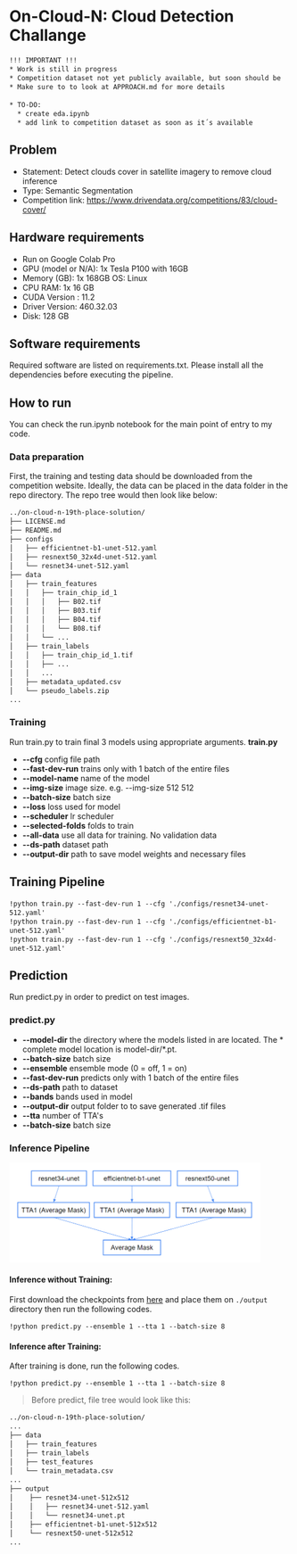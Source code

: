# On-Cloud-N: Cloud Detection Challange

    !!! IMPORTANT !!!
    * Work is still in progress
    * Competition dataset not yet publicly available, but soon should be
    * Make sure to to look at APPROACH.md for more details

    * TO-DO:
      * create eda.ipynb
      * add link to competition dataset as soon as it´s available


## Problem
* Statement: Detect clouds cover in satellite imagery to remove cloud inference
* Type: Semantic Segmentation
* Competition link: https://www.drivendata.org/competitions/83/cloud-cover/

## Hardware requirements
- Run on Google Colab Pro
- GPU (model or N/A): 1x Tesla P100 with 16GB 
- Memory (GB): 1x 168GB
 OS: Linux
- CPU RAM: 1x 16 GB
- CUDA Version : 11.2
- Driver Version: 460.32.03
- Disk: 128 GB

## Software requirements
Required software are listed on requirements.txt. Please install all the dependencies before executing the pipeline.

## How to run
You can check the run.ipynb notebook for the main point of entry to my code.

### Data preparation
First, the training and testing data should be downloaded from the competition website. Ideally, the data can be placed in the data folder in the repo directory. The repo tree would then look like below:

```
../on-cloud-n-19th-place-solution/
├── LICENSE.md
├── README.md
├── configs
│   ├── efficientnet-b1-unet-512.yaml
│   ├── resnext50_32x4d-unet-512.yaml
│   └── resnet34-unet-512.yaml
├── data
│   ├── train_features
│   │   ├── train_chip_id_1
│   │   │   ├── B02.tif
│   │   │   ├── B03.tif
│   │   │   ├── B04.tif
│   │   │   └── B08.tif
│   │   └── ...
│   ├── train_labels
│   │   ├── train_chip_id_1.tif
│   │   ├── ...
│   │   ...
│   ├── metadata_updated.csv
│   └── pseudo_labels.zip
...

```

### Training
Run train.py to train final 3 models using appropriate arguments.
**train.py**
- **--cfg** config file path
- **--fast-dev-run** trains only with 1 batch of the entire files
- **--model-name** name of the model
- **--img-size** image size. e.g. --img-size 512 512
- **--batch-size** batch size
- **--loss** loss used for model
- **--scheduler** lr scheduler
- **--selected-folds** folds to train
- **--all-data** use all data for training. No validation data
- **--ds-path** dataset path
- **--output-dir** path to save model weights and necessary files


## Training Pipeline

```
!python train.py --fast-dev-run 1 --cfg './configs/resnet34-unet-512.yaml'
!python train.py --fast-dev-run 1 --cfg './configs/efficientnet-b1-unet-512.yaml'
!python train.py --fast-dev-run 1 --cfg './configs/resnext50_32x4d-unet-512.yaml'
```

## Prediction
Run predict.py in order to predict on test images.

### predict.py
- **--model-dir** the directory where the models listed in are located. The * complete model location is model-dir/*.pt.
- **--batch-size** batch size
- **--ensemble** ensemble mode (0 = off, 1 = on)
- **--fast-dev-run** predicts only with 1 batch of the entire files
- **--ds-path** path to dataset
- **--bands** bands used in model
- **--output-dir** output folder to to save generated .tif files
- **--tta** number of TTA's
- **--batch-size** batch size

### Inference Pipeline

<img src="assets/inference_pipeline.png" alt="inference_pipeline" width="450"/>

#### **Inference without Training:**
First download the checkpoints from [here](https://www.kaggle.com/maxschfer/ocn-checkpoints) and place them on `./output` directory then run the following codes.
```
!python predict.py --ensemble 1 --tta 1 --batch-size 8
```

#### **Inference after Training:**
After training is done, run the following codes.
```
!python predict.py --ensemble 1 --tta 1 --batch-size 8
```

> Before predict, file tree would look like this:
```
../on-cloud-n-19th-place-solution/
...
├── data
│   ├── train_features
│   ├── train_labels
│   ├── test_features
│   └── train_metadata.csv
...
├── output
│    ├── resnet34-unet-512x512
│    │   ├── resnet34-unet-512.yaml
│    │   └── resnet34-unet.pt
│    ├── efficientnet-b1-unet-512x512
│    └── resnext50-unet-512x512
...
 
```